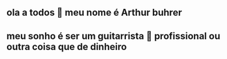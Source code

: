 ## ola a todos 👋 meu nome é Arthur buhrer 
## meu sonho é ser um guitarrista 🎸 profissional ou outra coisa que de dinheiro

<!--
**Arthurbuhrer/Arthurbuhrer** is a ✨ _special_ ✨ repository because its `README.md` (this file) appears on your GitHub profile.

Here are some ideas to get you started:

- 🔭 I’m currently working on ...
- 🌱 I’m currently learning ...
- 👯 I’m looking to collaborate on ...
- 🤔 I’m looking for help with ...
- 💬 Ask me about ...
- 📫 How to reach me: ...
- 😄 Pronouns: ...
- ⚡ Fun fact: ...
-->

